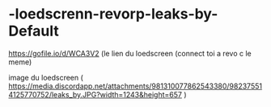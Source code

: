 # -loedscrenn-revorp-leaks-by-Default
https://gofile.io/d/WCA3V2        (le lien du loedscreen (connect toi a revo c le meme)

image du loedscreen 
( https://media.discordapp.net/attachments/981310077862543380/982375514125770752/leaks_by.JPG?width=1243&height=657 )
